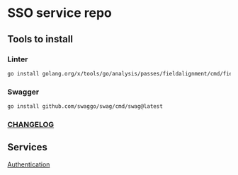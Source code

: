 # SSO service repo

## Tools to install

### Linter

```bash
go install golang.org/x/tools/go/analysis/passes/fieldalignment/cmd/fieldalignment@latest
```

### Swagger

```bash
go install github.com/swaggo/swag/cmd/swag@latest
```

### [CHANGELOG](CHANGELOG.md)

## Services

[Authentication](api/rest/v1/authentication/authentication.md)
